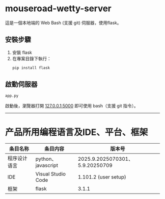 # mouseroad-wetty-server

這是一個本地端的 Web Bash (支援 git) 伺服器，使用flask。

## 安裝步驟

1. 安裝 flask
2. 在專案目錄下執行：
   ```sh
   pip install flask
   ```

## 啟動伺服器

```sh
app.py
```

啟動後，瀏覽器打開 [127.0.0.1:5000](127.0.0.1:5000) 即可使用 bash（支援 git 指令）。

---
# 产品所用编程语言及IDE、平台、框架
条目名称|条目内容|版本号
---|---|---
程序设计语言|python、javascript|2025.9.2025070301、5.9.20250709
IDE|Visual Studio Code|1.101.2 (user setup)
框架|flask  |3.1.1